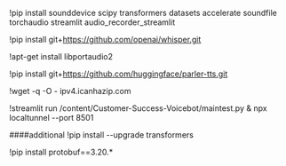 !pip install sounddevice scipy transformers datasets accelerate soundfile torchaudio streamlit audio_recorder_streamlit

!pip install git+https://github.com/openai/whisper.git

!apt-get install libportaudio2

!pip install git+https://github.com/huggingface/parler-tts.git


!wget -q -O - ipv4.icanhazip.com

!streamlit run /content/Customer-Success-Voicebot/maintest.py & npx localtunnel --port 8501


####additional
!pip install --upgrade transformers

!pip install protobuf==3.20.*